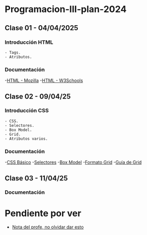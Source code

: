 # Programacion-III-plan-2024

## Clase 01 - 04/04/2025

### Introducción HTML
    - Tags.
    - Atributos.

### Documentación 

-[HTML - Mozilla](https://developer.mozilla.org/es/docs/Web/HTML)
-[HTML - W3Schools](https://www.w3schools.com/html/)

## Clase 02 - 09/04/25

### Introducción CSS
    - CSS.
    - Selectores.
    - Box Model.
    - Grid.
    - Atributos varios.

### Documentación 

-[CSS Básico](https://developer.mozilla.org/es/docs/Learn_web_development/Getting_started/Your_first_website/Styling_the_content)
-[Selectores](https://developer.mozilla.org/es/docs/Learn_web_development/Core/Styling_basics/Basic_selectors)
-[Box Model](https://www.w3schools.com/css/css_boxmodel.asp)
-[Formato Grid](https://developer.mozilla.org/es/docs/Web/CSS/CSS_grid_layout)
-[Guía de Grid](https://developer.mozilla.org/es/docs/Web/CSS/CSS_grid_layout/Basic_concepts_of_grid_layout)

## Clase 03 - 11/04/25

### 

### Documentación 

# Pendiente por ver

- [Nota del profe, no olvidar dar esto](https://developer.mozilla.org/es/docs/Learn_web_development/Core/Styling_basics/Attribute_selectors)